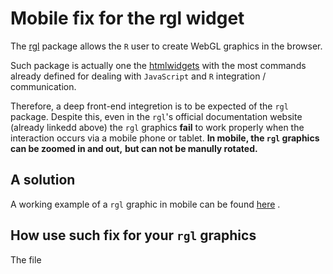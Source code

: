 # Mobile fix for the rgl widget

The [rgl](https://cran.r-project.org/web/packages/rgl/vignettes/WebGL.html)
package allows the `R` user to create WebGL graphics in the browser.

Such package is actually one the 
[htmlwidgets](https://www.htmlwidgets.org/showcase_rglwidget.html)
with the most commands already defined for dealing with
`JavaScript` and `R` integration / communication.

Therefore, a deep front-end integretion is to be expected of the
`rgl` package. Despite this, even in the `rgl`'s official documentation
website (already linkedd above) the `rgl` graphics **fail** to
work properly when the interaction occurs via a mobile phone
or tablet. 
**In mobile, the `rgl` graphics can be zoomed in and out,**
**but can not be manully rotated.**

## A solution

A working example of a `rgl` graphic in mobile
can be found [here](https://rgl-graphic-mobile-fix.netlify.app) .

## How use such fix for your `rgl` graphics

The file
